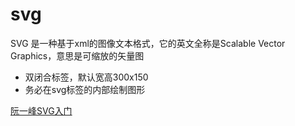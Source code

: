 # svg
SVG 是一种基于xml的图像文本格式，它的英文全称是Scalable Vector Graphics，意思是可缩放的矢量图

* 双闭合标签，默认宽高300x150
* 务必在svg标签的内部绘制图形

[阮一峰SVG入门](https://www.ruanyifeng.com/blog/2018/08/svg.html)